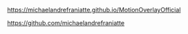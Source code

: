 ﻿https://michaelandrefraniatte.github.io/MotionOverlayOfficial  
  
https://github.com/michaelandrefraniatte  